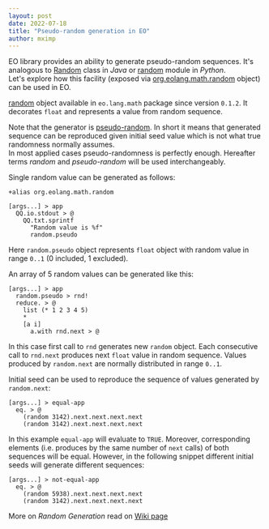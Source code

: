 ```yaml
---
layout: post
date: 2022-07-18
title: "Pseudo-random generation in EO"
author: mximp
---
```


EO library provides an ability to generate pseudo-random sequences.
It's analogous to [Random](https://docs.oracle.com/javase/8/docs/api/java/util/Random.html) class
in _Java_ or [random](https://docs.python.org/3/library/random.html) module in _Python_.  
Let's explore how this facility
(exposed via [org.eolang.math.random](https://github.com/objectionary/home/blob/master/objects/org/eolang/math/random.eo)
object) can be used in EO.

<!--more-->
[random](https://github.com/objectionary/home/blob/master/objects/org/eolang/math/random.eo) object
available in `eo.lang.math` package since version `0.1.2`. It decorates `float`
and represents a value from random sequence.

Note that the generator is [pseudo-random](https://en.wikipedia.org/wiki/Pseudorandom_number_generator).
In short it means that generated sequence can be reproduced given initial seed value which is 
not what true randomness normally assumes.  
In most applied cases pseudo-randomness is perfectly 
enough. Hereafter terms _random_ and _pseudo-random_ will be used interchangeably. 

Single random value can be generated as follows:
```
+alias org.eolang.math.random

[args...] > app
  QQ.io.stdout > @
    QQ.txt.sprintf
      "Random value is %f"
      random.pseudo
```
Here `random.pseudo` object represents `float` object with random value 
in range `0..1` (0 included, 1 excluded).

An array of 5 random values can be generated like this:
```
[args...] > app
  random.pseudo > rnd!
  reduce. > @
    list (* 1 2 3 4 5)
    *
    [a i]
      a.with rnd.next > @
```
In this case first call to `rnd` generates new `random` object. Each consecutive call to
`rnd.next` produces next `float` value in random sequence. Values produced by `random.next`
are normally distributed in range `0..1`.

Initial seed can be used to reproduce the sequence of values generated by `random.next`:
```
[args...] > equal-app
  eq. > @
    (random 3142).next.next.next.next
    (random 3142).next.next.next.next
```
In this example `equal-app` will evaluate to `TRUE`. Moreover, corresponding elements 
(i.e. produces by the same number of `next` calls) of both sequences will be equal.
However, in the following snippet different initial seeds will generate different sequences:
```
[args...] > not-equal-app
  eq. > @
    (random 5938).next.next.next.next
    (random 3142).next.next.next.next
```

More on _Random Generation_ read on [Wiki page](https://en.wikipedia.org/wiki/Random_number_generation)

